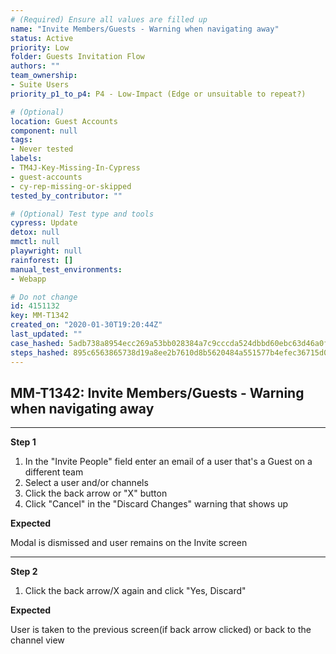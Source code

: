 ```yaml
---
# (Required) Ensure all values are filled up
name: "Invite Members/Guests - Warning when navigating away"
status: Active
priority: Low
folder: Guests Invitation Flow
authors: ""
team_ownership: 
- Suite Users
priority_p1_to_p4: P4 - Low-Impact (Edge or unsuitable to repeat?)

# (Optional)
location: Guest Accounts
component: null
tags:
- Never tested
labels: 
- TM4J-Key-Missing-In-Cypress
- guest-accounts
- cy-rep-missing-or-skipped
tested_by_contributor: ""

# (Optional) Test type and tools
cypress: Update
detox: null
mmctl: null
playwright: null
rainforest: []
manual_test_environments:
- Webapp

# Do not change
id: 4151132
key: MM-T1342
created_on: "2020-01-30T19:20:44Z"
last_updated: ""
case_hashed: 5adb738a8954ecc269a53bb028384a7c9cccda524dbbd60ebc63d46a0f6e74a7f7c19b86efe797b708aa97d0a0f9d4e8
steps_hashed: 895c6563865738d19a8ee2b7610d8b5620484a551577b4efec36715d01f40bfa3afddc4c5a68d7f6d52239b856c3c9ae
---
```


<!-- (Auto-generated) Based on frontmatter's "key" and "name" -->

## MM-T1342: Invite Members/Guests - Warning when navigating away

---

**Step 1**

1. In the "Invite People" field enter an email of a user that's a Guest on a different team
2. Select a user and/or channels
3. Click the back arrow or "X" button
4. Click "Cancel" in the "Discard Changes" warning that shows up

**Expected**

Modal is dismissed and user remains on the Invite screen

---

**Step 2**

1. Click the back arrow/X again and click "Yes, Discard"

**Expected**

User is taken to the previous screen(if back arrow clicked) or back to the channel view
